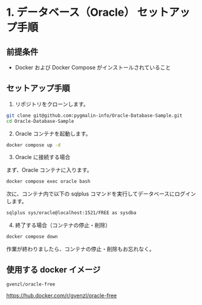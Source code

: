 # 1. データベース（Oracle） セットアップ手順

## 前提条件

- Docker および Docker Compose がインストールされていること

## セットアップ手順

1. リポジトリをクローンします。

```bash
git clone git@github.com:pygmalin-info/Oracle-Database-Sample.git
cd Oracle-Database-Sample
```

2. Oracle コンテナを起動します。

```bash
docker compose up -d
```

3. Oracle に接続する場合

まず、Oracle コンテナに入ります。

```bash
docker compose exec oracle bash
```

次に、コンテナ内で以下の sqlplus コマンドを実行してデータベースにログインします。

```bash
sqlplus sys/oracle@localhost:1521/FREE as sysdba
```

4. 終了する場合（コンテナの停止・削除）

```bash
docker compose down
```

作業が終わりましたら、コンテナの停止・削除もお忘れなく。

## 使用する docker イメージ

`gvenzl/oracle-free`

https://hub.docker.com/r/gvenzl/oracle-free
